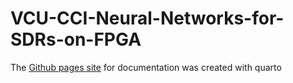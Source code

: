 # VCU-CCI-Neural-Networks-for-SDRs-on-FPGA

The [Github pages site](https://brodiejt.github.io/VCU-CCI-Neural-Networks-for-SDRs-on-FPGA/)  for documentation was created with quarto 